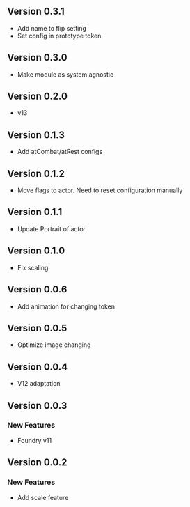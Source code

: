## Version 0.3.1
- Add name to flip setting
- Set config in prototype token

## Version 0.3.0
- Make module as system agnostic

## Version 0.2.0
- v13

## Version 0.1.3
- Add atCombat/atRest configs

## Version 0.1.2
- Move flags to actor. Need to reset configuration manually

## Version 0.1.1
- Update Portrait of actor

## Version 0.1.0
- Fix scaling

## Version 0.0.6
- Add animation for changing token

## Version 0.0.5
- Optimize image changing

## Version 0.0.4
- V12 adaptation

## Version 0.0.3

### New Features

-   Foundry v11

## Version 0.0.2

### New Features

-   Add scale feature